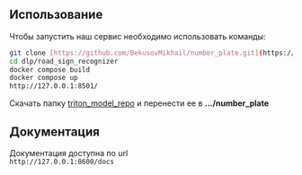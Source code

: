 ## Использование
Чтобы запустить наш сервис необходимо использовать команды:
```sh
git clone [https://github.com/BekusovMikhail/number_plate.git](https://github.com/gevaland/dlp.git)
cd dlp/road_sign_recognizer
docker compose build
docker compose up
http://127.0.0.1:8501/
```

Скачать папку [triton_model_repo](https://drive.google.com/drive/folders/1etL6BM7iIQgXSx4qYWuxnKZDSDmAFVNB?usp=drive_link) и перенести ее в **.../number_plate**
## Документация
Документация доступна по url  
```http://127.0.0.1:8600/docs```
